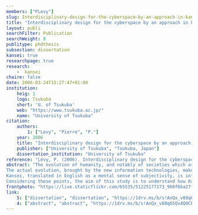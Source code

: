 ```yaml
---
members: ["PLevy"]
slug: Interdisciplinary-design-for-the-cyberspace–by-an-approach-in-kansei-information-methodology-and-workgroup-communication-tool-design-approach-in-kansei
title: "Interdisciplinary design for the cyberspace by an approach in kansei information, Methodology and Workgroup Communication Tool Design Approach in Kansei"
layout: publi
searchFilter: Publication
searchWeight: 8
publitype: phdthesis
subsection: dissertation
kansei: true
researchpage: true
research: 
    -  kansei
chaire: false
date: 2006-03-24T15:27:47+01:00
institution:
    heig: 1
    logo: Tsukuba
    short: 'U. of Tsukuba'
    web: "https://www.tsukuba.ac.jp/"
    name: "University of Tsukuba"
citation:
    authors:
        1: ["Levy", "Pierre", "P."]
    year: 2006
    title: "Interdisciplinary design for the cyberspace by an approach in kansei information – Methodology and Workgroup Communication Tool Design Approach in Kansei"
    publisher: ["University of Tsukuba", "Tsukuba, Japan"]
    dissertation_institution: "University of Tsukuba"
reference: "Lévy, P. (2006). Interdisciplinary design for the cyberspace by an approach in kansei information – Methodology and Workgroup Communication Tool Design Approach in Kansei. University of Tsukuba, Japan"
abstract: "The evolution of humanity, and notably of societies which are composing it, is marked all along its history, by evolutions, verily revolutions, of communication technologies (invention of spoken language, written language, of printing techniques, and so on. . . ). The digital technology and the advent of the Internet are significant steps of this evolution. Nowadays, the impressive development and the intrusion of information technology at every level of the society, at the institutional levels as well as the private ones, bring the need for a new social and societal paradigm based on the knowledge and intelligence economy. This new paradigm includes the concept of Cyberspace to denote the virtual space for human and social exchanges based on human knowledge and experience. Each human being is a center of this paradigm. The individual, owner and retailer of intelligence, is emphasized by her/his own experience. Considering Chisei and Kansei, both cognitive elements of each individual, and descriptive and tacit knowledge, owned by each individual, there is a necessity to consider subjective (or personal) dimension in social communication while designing tools for the Cyberspace.
The actual evolution, brought by the new information technologies, makes possible for each individual to share and announce one’s own knowledge with the rest of the group (by extension, with the whole humanity), whatever its size or nature. This is certainly a revolution. This is at the beginning of a new context allowing the design of relevant tools enable to help humanity to understand its common action. This understanding reaches to Collective Intelligence, a new opportunity for human community to progress. Thus there is a real need for new design objectives: creation of tools for Collective Intelligence.
Kansei, translated in English as a mental sense of subjectivity, is influencing human relationships. It has an influence on both the ideation and the understanding of interpersonal communication. Thus, Kansei becomes a key point in social context behavior of each individual, influencing not only the social context it-self (its structure and its operation), but also the information flow. Therefore, Kansei Information can contribute to integrate human subjectivity aspects in the design of tools for the Collective Intelligence.
Considering these points, the aim of this study is to understand how Kansei Information can contribute to the creation to the creation of a design methodology for Collective Intelligence, and thus to the improvement of communication structures of interdisciplinary workgroups."
frontphoto: "https://live.staticflickr.com/65535/51225177173_960f6ba27f.jpg"
link:
    5: ["dissertation", "dissertation", "https://1drv.ms/b/s!AnQx_v88q65Qv4Q6m0z49MGaabdMUA?e=qd4ogZ"]
    4: ["abstract", "abstract", "https://1drv.ms/b/s!AnQx_v88q65Qv4Q0CBnAIBXeRgAZIQ?e=8KMbRy"]
---
```

